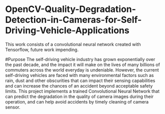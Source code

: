 # OpenCV-Quality-Degradation-Detection-in-Cameras-for-Self-Driving-Vehicle-Applications
This work consists of a convolutional neural network created with Tensorflow, future work impending.

#Purpose
The self-driving vehicle industry has grown exponentially over the past decade, and the impact it will make on
the lives of many billions of commuters across the world everyday is undeniable. However, the current self-driving vehicles are faced with many environmental factors such as rain, dust and other obscurities that can impact their sensing capabilities and can increase the chances of an accident beyond acceptable safety limits. This project implements a trained Convolutional Neural Network that can predict the degradation in the quality of camera images during their operation, and can help avoid accidents by timely cleaning of camera sensor.
